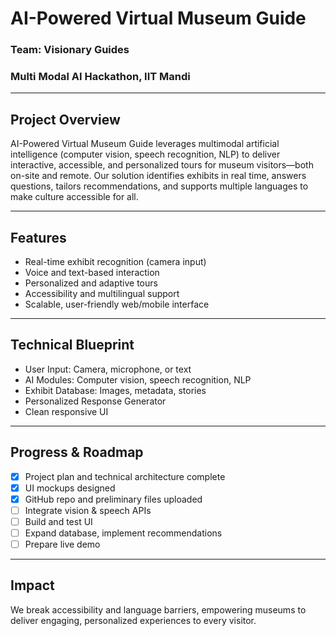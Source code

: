 # AI-Powered Virtual Museum Guide

### Team: Visionary Guides

### Multi Modal AI Hackathon, IIT Mandi

---

## Project Overview

AI-Powered Virtual Museum Guide leverages multimodal artificial intelligence (computer vision, speech recognition, NLP) to deliver interactive, accessible, and personalized tours for museum visitors—both on-site and remote. Our solution identifies exhibits in real time, answers questions, tailors recommendations, and supports multiple languages to make culture accessible for all.

---

## Features

- Real-time exhibit recognition (camera input)
- Voice and text-based interaction
- Personalized and adaptive tours
- Accessibility and multilingual support
- Scalable, user-friendly web/mobile interface

---

## Technical Blueprint

- User Input: Camera, microphone, or text
- AI Modules: Computer vision, speech recognition, NLP
- Exhibit Database: Images, metadata, stories
- Personalized Response Generator
- Clean responsive UI

---

## Progress & Roadmap

- [x] Project plan and technical architecture complete
- [x] UI mockups designed
- [x] GitHub repo and preliminary files uploaded
- [ ] Integrate vision & speech APIs
- [ ] Build and test UI
- [ ] Expand database, implement recommendations
- [ ] Prepare live demo

---

## Impact

We break accessibility and language barriers, empowering museums to deliver engaging, personalized experiences to every visitor.
